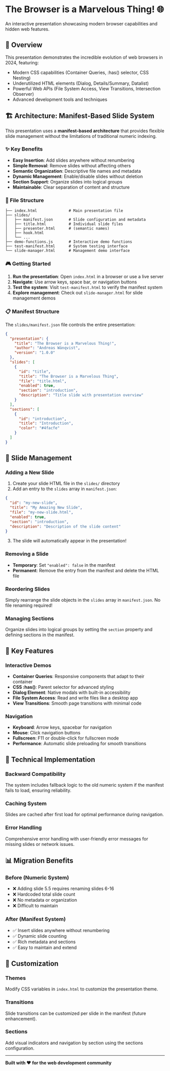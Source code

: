 # The Browser is a Marvelous Thing! 🌐

An interactive presentation showcasing modern browser capabilities and hidden web features.

## 🎯 Overview

This presentation demonstrates the incredible evolution of web browsers in 2024, featuring:

- Modern CSS capabilities (Container Queries, :has() selector, CSS Nesting)
- Underutilized HTML elements (Dialog, Details/Summary, Datalist)
- Powerful Web APIs (File System Access, View Transitions, Intersection Observer)
- Advanced development tools and techniques

## 🏗️ Architecture: Manifest-Based Slide System

This presentation uses a **manifest-based architecture** that provides flexible slide management without the limitations of traditional numeric indexing.

### ✨ Key Benefits

- **Easy Insertion**: Add slides anywhere without renumbering
- **Simple Removal**: Remove slides without affecting others
- **Semantic Organization**: Descriptive file names and metadata
- **Dynamic Management**: Enable/disable slides without deletion
- **Section Support**: Organize slides into logical groups
- **Maintainable**: Clear separation of content and structure

### 📁 File Structure

```text
├── index.html              # Main presentation file
├── slides/
│   ├── manifest.json       # Slide configuration and metadata
│   ├── title.html          # Individual slide files
│   ├── presenter.html      # (semantic names)
│   ├── hook.html
│   └── ...
├── demo-functions.js       # Interactive demo functions
├── test-manifest.html      # System testing interface
└── slide-manager.html      # Management demo interface
```

### 🎮 Getting Started

1. **Run the presentation**: Open `index.html` in a browser or use a live server
2. **Navigate**: Use arrow keys, space bar, or navigation buttons
3. **Test the system**: Visit `test-manifest.html` to verify the manifest system
4. **Explore management**: Check out `slide-manager.html` for slide management demos

### 📋 Manifest Structure

The `slides/manifest.json` file controls the entire presentation:

```json
{
  "presentation": {
    "title": "The Browser is a Marvelous Thing!",
    "author": "Andreas Wänqvist",
    "version": "1.0.0"
  },
  "slides": [
    {
      "id": "title",
      "title": "The Browser is a Marvelous Thing",
      "file": "title.html",
      "enabled": true,
      "section": "introduction",
      "description": "Title slide with presentation overview"
    }
  ],
  "sections": [
    {
      "id": "introduction",
      "title": "Introduction",
      "color": "#4facfe"
    }
  ]
}
```

## 🔧 Slide Management

### Adding a New Slide

1. Create your slide HTML file in the `slides/` directory
2. Add an entry to the `slides` array in `manifest.json`:

```json
{
  "id": "my-new-slide",
  "title": "My Amazing New Slide",
  "file": "my-new-slide.html",
  "enabled": true,
  "section": "introduction",
  "description": "Description of the slide content"
}
```

3. The slide will automatically appear in the presentation!

### Removing a Slide

- **Temporary**: Set `"enabled": false` in the manifest
- **Permanent**: Remove the entry from the manifest and delete the HTML file

### Reordering Slides

Simply rearrange the slide objects in the `slides` array in `manifest.json`. No file renaming required!

### Managing Sections

Organize slides into logical groups by setting the `section` property and defining sections in the manifest.

## 🎯 Key Features

### Interactive Demos

- **Container Queries**: Responsive components that adapt to their container
- **CSS :has()**: Parent selector for advanced styling
- **Dialog Element**: Native modals with built-in accessibility
- **File System Access**: Read and write files like a desktop app
- **View Transitions**: Smooth page transitions with minimal code

### Navigation

- **Keyboard**: Arrow keys, spacebar for navigation
- **Mouse**: Click navigation buttons
- **Fullscreen**: F11 or double-click for fullscreen mode
- **Performance**: Automatic slide preloading for smooth transitions

## 🚀 Technical Implementation

### Backward Compatibility

The system includes fallback logic to the old numeric system if the manifest fails to load, ensuring reliability.

### Caching System

Slides are cached after first load for optimal performance during navigation.

### Error Handling

Comprehensive error handling with user-friendly error messages for missing slides or network issues.

## 📊 Migration Benefits

### Before (Numeric System)
- ❌ Adding slide 5.5 requires renaming slides 6-16
- ❌ Hardcoded total slide count
- ❌ No metadata or organization
- ❌ Difficult to maintain

### After (Manifest System)
- ✅ Insert slides anywhere without renumbering
- ✅ Dynamic slide counting
- ✅ Rich metadata and sections
- ✅ Easy to maintain and extend

## 🎨 Customization

### Themes
Modify CSS variables in `index.html` to customize the presentation theme.

### Transitions
Slide transitions can be customized per slide in the manifest (future enhancement).

### Sections
Add visual indicators and navigation by section using the sections configuration.

---

**Built with ❤️ for the web development community**
